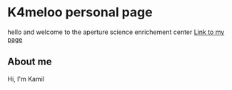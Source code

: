 # K4meloo personal page

hello and welcome to the aperture science enrichement center
[Link to my page](https://k4meloo.me)

## About me 

Hi, I'm Kamil